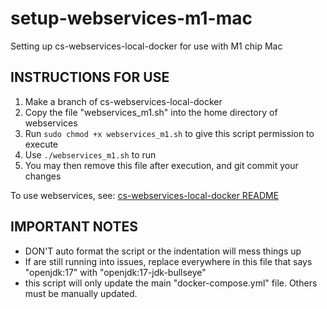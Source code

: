 # setup-webservices-m1-mac

Setting up cs-webservices-local-docker for use with M1 chip Mac

## INSTRUCTIONS FOR USE

1. Make a branch of cs-webservices-local-docker
2. Copy the file "webservices_m1.sh" into the home directory of webservices
3. Run `sudo chmod +x webservices_m1.sh` to give this script permission to execute
4. Use `./webservices_m1.sh` to run
5. You may then remove this file after execution, and git commit your changes

To use webservices, see:
[cs-webservices-local-docker README](https://github.com/control4/cs-webservices-local-docker/blob/develop/README.md)

## IMPORTANT NOTES

- DON'T auto format the script or the indentation will mess things up
- If are still running into issues, replace everywhere in this file that says "openjdk:17" with "openjdk:17-jdk-bullseye"
- this script will only update the main "docker-compose.yml" file. Others must be manually updated.

